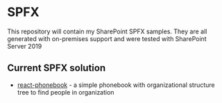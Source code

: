 # SPFX
This repository will contain my SharePoint SPFX samples. They are all generated with on-premises support and were tested with SharePoint Server 2019

## Current SPFX solution
* [react-phonebook](https://github.com/zzindexx/SPFX/tree/master/SharePoint/react-phonebook) - a simple phonebook with organizational structure tree to find people in organization
